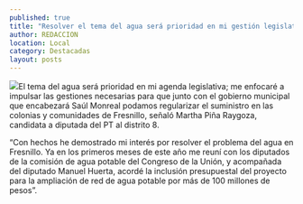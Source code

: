 ```yaml
---
published: true
title: "Resolver el tema del agua será prioridad en mi gestión legislativa: Martha Piña"
author: REDACCION
location: Local
category: Destacadas
layout: posts
---
```


![](http://i.imgur.com/dCsVsoom.jpg)El tema del agua será prioridad en mi agenda legislativa; me enfocaré a impulsar las gestiones necesarias para que junto con el gobierno municipal que encabezará Saúl Monreal podamos regularizar el suministro en las colonias y comunidades de Fresnillo, señaló Martha Piña Raygoza, candidata a diputada del PT al distrito 8.

“Con hechos he demostrado mi interés por resolver el problema del agua en Fresnillo. Ya en los primeros meses de este año me reuní con los diputados de la comisión de agua potable del Congreso de la Unión, y acompañada del diputado Manuel Huerta, acordé la inclusión presupuestal del proyecto para la ampliación de red de agua potable por más de 100 millones de pesos”.

